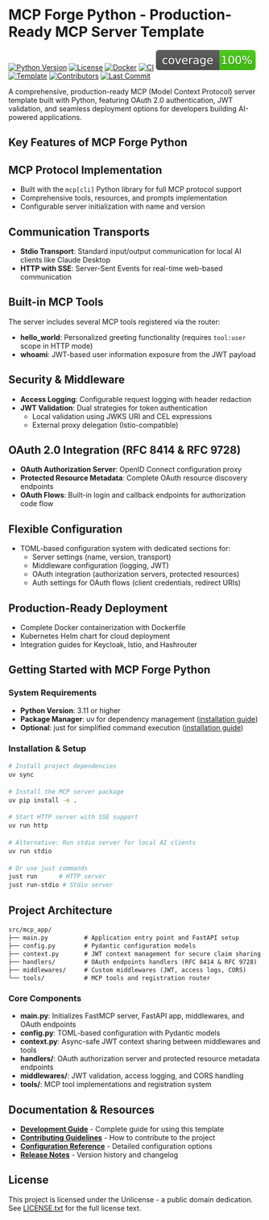 # MCP Forge Python - Production-Ready MCP Server Template

[![Python Version](https://img.shields.io/badge/python-3.11+-blue.svg)](https://www.python.org/downloads/)
[![License](https://img.shields.io/badge/license-Unlicense-blue.svg)](LICENSE.txt)
[![Docker](https://img.shields.io/badge/docker-ready-blue.svg)](https://hub.docker.com)
[![CI](https://img.shields.io/github/actions/workflow/status/bercianor/mcp-forge-python/ci.yml)](https://github.com/bercianor/mcp-forge-python/actions)
[![Coverage](badges/coverage-badge.svg)](https://github.com/bercianor/mcp-forge-python/actions)
[![Template](https://img.shields.io/badge/template-MCP%20Forge%20Python-blue)](https://github.com/bercianor/mcp-forge-python)
[![Contributors](https://img.shields.io/github/contributors/bercianor/mcp-forge-python)](https://github.com/bercianor/mcp-forge-python/graphs/contributors)
[![Last Commit](https://img.shields.io/github/last-commit/bercianor/mcp-forge-python)](https://github.com/bercianor/mcp-forge-python)

A comprehensive, production-ready MCP (Model Context Protocol) server template built with Python, featuring OAuth 2.0 authentication, JWT validation, and seamless deployment options for developers building AI-powered applications.

<script type="application/ld+json">
{
  "@context": "https://schema.org",
  "@type": "SoftwareApplication",
  "name": "MCP Forge Python",
  "description": "A production-ready MCP (Model Context Protocol) server template with OAuth support, JWT validation, and deployment options for Python developers.",
  "applicationCategory": "DeveloperApplication",
  "operatingSystem": "Linux, macOS, Windows",
  "programmingLanguage": "Python",
  "softwareVersion": "0.1.0",
  "author": {
    "@type": "Person",
    "name": "Ruben",
    "url": "https://github.com/bercianor"
  },
  "codeRepository": "https://github.com/bercianor/mcp-forge-python",
  "license": "https://bercianor.es/mcp-forge-python/LICENSE.txt",
  "offers": {
    "@type": "Offer",
    "price": "0",
    "priceCurrency": "USD"
  },
  "featureList": [
    "MCP Protocol Implementation",
    "OAuth 2.0 Authentication",
    "JWT Validation",
    "HTTP with SSE Transport",
    "Docker Deployment",
    "Kubernetes Helm Chart"
  ],
  "url": "https://bercianor.es/mcp-forge-python"
}
</script>

## Key Features of MCP Forge Python

## MCP Protocol Implementation

- Built with the `mcp[cli]` Python library for full MCP protocol support
- Comprehensive tools, resources, and prompts implementation
- Configurable server initialization with name and version

## Communication Transports

- **Stdio Transport**: Standard input/output communication for local AI clients like Claude Desktop
- **HTTP with SSE**: Server-Sent Events for real-time web-based communication

## Built-in MCP Tools

The server includes several MCP tools registered via the router:

- **hello_world**: Personalized greeting functionality (requires `tool:user` scope in HTTP mode)
- **whoami**: JWT-based user information exposure from the JWT payload

## Security & Middleware

- **Access Logging**: Configurable request logging with header redaction
- **JWT Validation**: Dual strategies for token authentication
  - Local validation using JWKS URI and CEL expressions
  - External proxy delegation (Istio-compatible)

## OAuth 2.0 Integration (RFC 8414 & RFC 9728)

- **OAuth Authorization Server**: OpenID Connect configuration proxy
- **Protected Resource Metadata**: Complete OAuth resource discovery endpoints
- **OAuth Flows**: Built-in login and callback endpoints for authorization code flow

## Flexible Configuration

- TOML-based configuration system with dedicated sections for:
  - Server settings (name, version, transport)
  - Middleware configuration (logging, JWT)
  - OAuth integration (authorization servers, protected resources)
  - Auth settings for OAuth flows (client credentials, redirect URIs)

## Production-Ready Deployment

- Complete Docker containerization with Dockerfile
- Kubernetes Helm chart for cloud deployment
- Integration guides for Keycloak, Istio, and Hashrouter

## Getting Started with MCP Forge Python

### System Requirements

- **Python Version**: 3.11 or higher
- **Package Manager**: uv for dependency management ([installation guide](https://astral.sh/uv))
- **Optional**: just for simplified command execution ([installation guide](https://just.systems/install.sh))

### Installation & Setup

```bash
# Install project dependencies
uv sync

# Install the MCP server package
uv pip install -e .

# Start HTTP server with SSE support
uv run http

# Alternative: Run stdio server for local AI clients
uv run stdio

# Or use just commands
just run      # HTTP server
just run-stdio # Stdio server
```

## Project Architecture

```
src/mcp_app/
├── main.py          # Application entry point and FastAPI setup
├── config.py        # Pydantic configuration models
├── context.py       # JWT context management for secure claim sharing
├── handlers/        # OAuth endpoints handlers (RFC 8414 & RFC 9728)
├── middlewares/     # Custom middlewares (JWT, access logs, CORS)
└── tools/           # MCP tools and registration router
```

### Core Components

- **main.py**: Initializes FastMCP server, FastAPI app, middlewares, and OAuth endpoints
- **config.py**: TOML-based configuration with Pydantic models
- **context.py**: Async-safe JWT context sharing between middlewares and tools
- **handlers/**: OAuth authorization server and protected resource metadata endpoints
- **middlewares/**: JWT validation, access logging, and CORS handling
- **tools/**: MCP tool implementations and registration system

## Documentation & Resources

- **[Development Guide](development.html)** - Complete guide for using this template
- **[Contributing Guidelines](contributing-guide.html)** - How to contribute to the project
- **[Configuration Reference](configuration.html)** - Detailed configuration options
- **[Release Notes](https://github.com/bercianor/mcp-forge-python/releases)** - Version history and changelog

## License

This project is licensed under the Unlicense - a public domain dedication. See [LICENSE.txt](LICENSE.txt) for the full license text.
